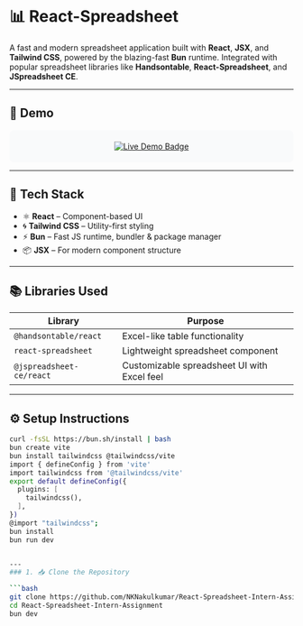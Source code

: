 # 📊 React-Spreadsheet

A fast and modern spreadsheet application built with **React**, **JSX**, and **Tailwind CSS**, powered by the blazing-fast **Bun** runtime. Integrated with popular spreadsheet libraries like **Handsontable**, **React-Spreadsheet**, and **JSpreadsheet CE**.

---

## 🚀 Demo

<div align="center" style="background-color:#f9fafb;padding:20px;border-radius:8px">
  <a href="https://your-demo-link.com" target="_blank">
    <img src="https://img.shields.io/badge/Live%20Demo-Click%20Here-blue?style=for-the-badge&logo=react" alt="Live Demo Badge" />
  </a>
</div>

---

## 🧰 Tech Stack

- ⚛️ **React** – Component-based UI
- 🌀 **Tailwind CSS** – Utility-first styling
- ⚡ **Bun** – Fast JS runtime, bundler & package manager
- 📦 **JSX** – For modern component structure

---

## 📚 Libraries Used

| Library                        | Purpose                                      |
|-------------------------------|----------------------------------------------|
| `@handsontable/react`         | Excel-like table functionality               |
| `react-spreadsheet`           | Lightweight spreadsheet component            |
| `@jspreadsheet-ce/react`      | Customizable spreadsheet UI with Excel feel  |

---

## ⚙️ Setup Instructions

```bash
curl -fsSL https://bun.sh/install | bash
bun create vite
bun install tailwindcss @tailwindcss/vite
import { defineConfig } from 'vite'
import tailwindcss from '@tailwindcss/vite'
export default defineConfig({
  plugins: [
    tailwindcss(),
  ],
})
@import "tailwindcss";
bun install
bun run dev


---
### 1. 📥 Clone the Repository

```bash
git clone https://github.com/NKNakulkumar/React-Spreadsheet-Intern-Assignment.git
cd React-Spreadsheet-Intern-Assignment
bun dev
